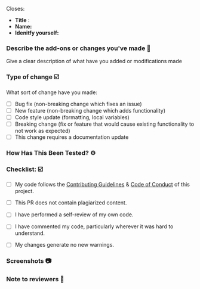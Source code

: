 Closes: <!-- #issue number  -->

- **Title** : 
- **Name:** <!--Mention Your name-->
- **Idenitfy yourself:** <!-- Mention your role (like GSOC, GSSOC, SSOC, etc. Contributor) -->


<!-- Mention the following details and these are mandatory -->

### Describe the add-ons or changes you've made 📃

Give a clear description of what have you added or modifications made


### Type of change ☑️
<!-- Please delete options that are not relevant. -->
What sort of change have you made:
<!--
Example how to mark a checkbox:-
- [x] My code follows the code style of this project.
-->
- [ ] Bug fix (non-breaking change which fixes an issue)
- [ ] New feature (non-breaking change which adds functionality)
- [ ] Code style update (formatting, local variables)
- [ ] Breaking change (fix or feature that would cause existing functionality to not work as expected)
- [ ] This change requires a documentation update

### How Has This Been Tested? ⚙️
<!-- Describe how it has been tested
Describe how have you verified the changes made -->



### Checklist: ☑️
<!--
Example how to mark a checkbox:-
- [x] My code follows the code style of this project.
-->
- [ ] My code follows the [Contributing Guidelines](https://github.com/insightfulaistrategiesofficial/Sentiment-Analysis-Tools/blob/main/README.md) & [Code of Conduct](https://github.com/insightfulaistrategiesofficial/Sentiment-Analysis-Tools/blob/main/CODE_OF_CONDUCT.md) of this project.
- [ ] This PR does not contain plagiarized content.
- [ ] I have performed a self-review of my own code.
- [ ] I have commented my code, particularly wherever it was hard to understand.
- [ ] My changes generate no new warnings.


### Screenshots 📷
<!-- Must add the screenshot of the project or your changes for review your pr -->


### Note to reviewers 📄
<!-- Add notes to reviewers if applicable -->
